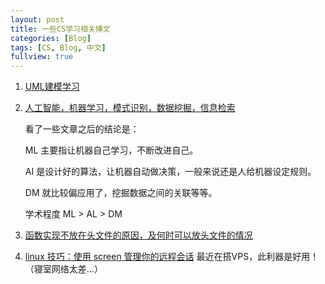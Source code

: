 ```yaml
---
layout: post
title: 一些CS学习相关博文
categories: [Blog]
tags: [CS, Blog, 中文]
fullview: true
---
```


1. [UML建模学习](http://www.cnblogs.com/ywqu/tag/UML%E5%BB%BA%E6%A8%A1/)

2. [人工智能，机器学习，模式识别，数据挖掘，信息检索](http://blog.sina.com.cn/s/blog_4a1f320b0100tztx.html)

	看了一些文章之后的结论是：

	ML 主要指让机器自己学习，不断改进自己。

	AI 是设计好的算法，让机器自动做决策，一般来说还是人给机器设定规则。

	DM 就比较偏应用了，挖掘数据之间的关联等等。

	学术程度 ML > AL > DM

3. [函数实现不放在头文件的原因，及何时可以放头文件的情况](http://hi.baidu.com/pope123/item/f2eb0b2fb6a2110e73863e71)

4. [linux 技巧：使用 screen 管理你的远程会话](http://www.ibm.com/developerworks/cn/linux/l-cn-screen/)
最近在搭VPS，此利器是好用！（寝室网络太差...）

